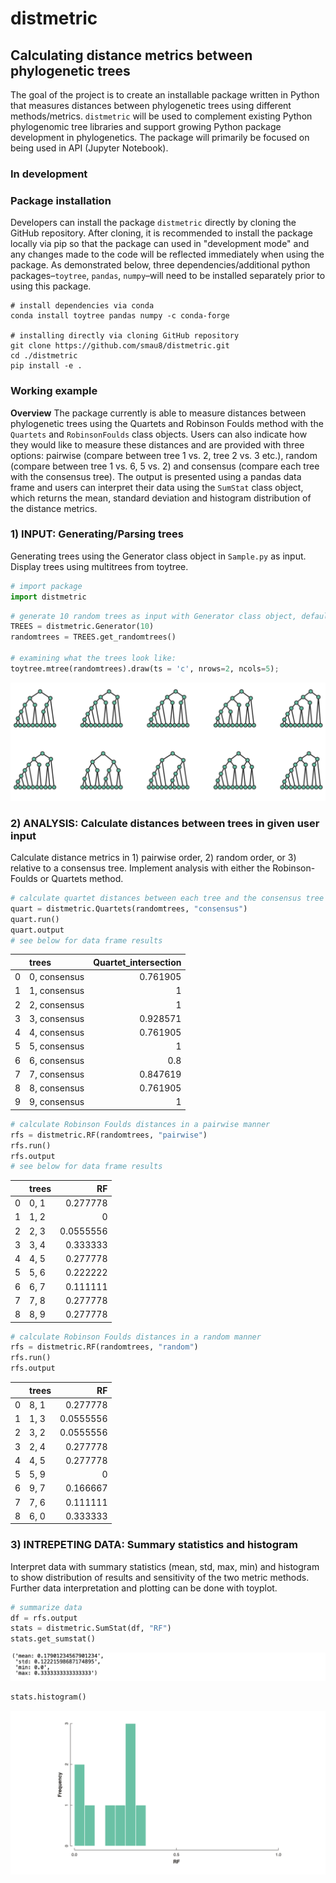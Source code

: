 # distmetric
## Calculating distance metrics between phylogenetic trees
The goal of the project is to create an installable package written in Python that measures distances between 
phylogenetic trees using different methods/metrics. `distmetric` will be used to complement existing Python phylogenomic tree libraries and support growing Python package development in phylogenetics. The package will primarily be focused on being used in API (Jupyter Notebook).

### In development

### Package installation
Developers can install the package `distmetric` directly by cloning the GitHub repository. After cloning, it is recommended to install the package locally via pip so that the package can used in "development mode" and any changes made to the code will be reflected immediately when using the package. As demonstrated below, three dependencies/additional python packages–`toytree`, `pandas`, `numpy`–will need to be installed separately prior to using this package.
```
# install dependencies via conda
conda install toytree pandas numpy -c conda-forge

# installing directly via cloning GitHub repository
git clone https://github.com/smau8/distmetric.git
cd ./distmetric
pip install -e .
```

### Working example
**Overview**
The package currently is able to measure distances between phylogenetic trees using the Quartets and Robinson Foulds method with the `Quartets` and `RobinsonFoulds` class objects. Users can also indicate how they would like to measure these distances and are provided with three options: pairwise (compare between tree 1 vs. 2, tree 2 vs. 3 etc.), random (compare between tree 1 vs. 6, 5 vs. 2) and consensus (compare each tree with the consensus tree). The output is presented using a pandas data frame and users can interpret their data using the `SumStat` class object, which returns the mean, standard deviation and histogram distribution of the distance metrics. 

### 1) INPUT: Generating/Parsing trees
Generating trees using the Generator class object in `Sample.py` as input. Display trees using multitrees from toytree. 
```python
# import package
import distmetric
```
```python
# generate 10 random trees as input with Generator class object, defaults to 10 tip trees
TREES = distmetric.Generator(10)
randomtrees = TREES.get_randomtrees()

# examining what the trees look like:
toytree.mtree(randomtrees).draw(ts = 'c', nrows=2, ncols=5);
```
![tree](https://github.com/smau8/distmetric/blob/main/demos/demo-working-example1.png)

### 2) ANALYSIS: Calculate distances between trees in given user input
Calculate distance metrics in 1) pairwise order, 2) random order, or 3) relative to a consensus tree. 
Implement analysis with either the Robinson-Foulds or Quartets method. 

```python
# calculate quartet distances between each tree and the consensus tree
quart = distmetric.Quartets(randomtrees, "consensus")
quart.run()
quart.output
# see below for data frame results
```
|    | trees        |   Quartet_intersection |
|---:|:-------------|-----------------------:|
|  0 | 0, consensus |               0.761905 |
|  1 | 1, consensus |               1        |
|  2 | 2, consensus |               1        |
|  3 | 3, consensus |               0.928571 |
|  4 | 4, consensus |               0.761905 |
|  5 | 5, consensus |               1        |
|  6 | 6, consensus |               0.8      |
|  7 | 7, consensus |               0.847619 |
|  8 | 8, consensus |               0.761905 |
|  9 | 9, consensus |               1        |

```python
# calculate Robinson Foulds distances in a pairwise manner
rfs = distmetric.RF(randomtrees, "pairwise")
rfs.run()
rfs.output
# see below for data frame results
```
|    | trees   |        RF |
|---:|:--------|----------:|
|  0 | 0, 1    | 0.277778  |
|  1 | 1, 2    | 0         |
|  2 | 2, 3    | 0.0555556 |
|  3 | 3, 4    | 0.333333  |
|  4 | 4, 5    | 0.277778  |
|  5 | 5, 6    | 0.222222  |
|  6 | 6, 7    | 0.111111  |
|  7 | 7, 8    | 0.277778  |
|  8 | 8, 9    | 0.277778  |

```python
# calculate Robinson Foulds distances in a random manner
rfs = distmetric.RF(randomtrees, "random")
rfs.run()
rfs.output
```
|    | trees   |        RF |
|---:|:--------|----------:|
|  0 | 8, 1    | 0.277778  |
|  1 | 1, 3    | 0.0555556 |
|  2 | 3, 2    | 0.0555556 |
|  3 | 2, 4    | 0.277778  |
|  4 | 4, 5    | 0.277778  |
|  5 | 5, 9    | 0         |
|  6 | 9, 7    | 0.166667  |
|  7 | 7, 6    | 0.111111  |
|  8 | 6, 0    | 0.333333  |


### 3) INTREPETING DATA: Summary statistics and histogram
Interpret data with summary statistics (mean, std, max, min) and histogram to show distribution of results and sensitivity of the two metric methods. Further data interpretation and plotting can be done with toyplot. 
```python
# summarize data
df = rfs.output
stats = distmetric.SumStat(df, "RF")
stats.get_sumstat()
```
![SumStats](https://github.com/smau8/distmetric/blob/main/demos/demo-working-example2.png)

```python
stats.histogram()
```
![histogram](https://github.com/smau8/distmetric/blob/main/demos/demo-working-example3.png)
